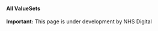 #### All ValueSets

  <div markdown="span" class="alert alert-warning" role="alert"><i class="fa fa-warning"></i><b> Important:</b> This page is under development by NHS Digital</div>
